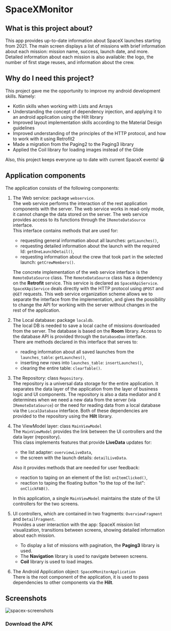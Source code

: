 # SpaceXMonitor

## What is this project about? ##

This app provides up-to-date information about SpaceX launches starting from 2021.
The main screen displays a list of missions with brief information about each mission: mission name, success, launch date, and more.
Detailed information about each mission is also available: the logo, the number of first stage reuses, and information about the crew.

## Why do I need this project? ##

This project gave me the opportunity to improve my android development skills. Namely:

- Kotlin skills when working with Lists and Arrays
- Understanding the concept of dependency injection, and applying it to an android application using the Hilt library
- Improved layout implementation skills according to the Material Design guidelines
- Improved understanding of the principles of the HTTP protocol, and how to work with it using Retrofit2
- Made a migration from the Paging2 to the Paging3 library
- Applied the Coil library for loading images instead of the Glide

Also, this project keeps everyone up to date with current SpaceX events! :grinning:

## Application components ##

The application consists of the following components:
1. The Web service: package `webservice`.  
The web service performs the interaction of the rest application components with the server.
The web service works in read-only mode, it cannot change the data stored on the server.
The web service provides access to its functions through the `IRemoteDataSource` interface.  
This interface contains methods that are used for:
    - requesting general information about all launches: `getLaunches()`,
    - requesting detailed information about the launch with the required Id: `getOneLaunchDetail()`,
    - requesting information about the crew that took part in the selected launch: `getCrewMembers()`.
    
    The concrete implementation of the web service interface is the `RemoteDataSource` class.
The `RemoteDataSource` class has a dependency on the **Retrofit** service.
This service is declared as `SpaceXApiService`.
`SpaceXApiService` deals directly with the HTTP protocol using `@POST` and `@GET` requests.
This web service organization scheme allows we to separate the interface from the implementation,
and gives the possibility to change the API for working with the server without changes in the rest of the application.  

2. The Local database: package `localdb`.  
The local DB is needed to save a local cache of missions downloaded from the server.
The database is based on the **Room** library.
Access to the database API is provided through the `DatabaseDao` interface.  
There are methods declared in this interface that serves to:
    - reading information about all saved launches from the `launches_table`: `getLaunches()`,
    - inserting new rows into `launches_table`: `insertLaunches()`,
    - clearing the entire table: `clearTable()`.  

3. The Repository: class `Repository`.  
The repository is a universal data storage for the entire application.
It separates the data layer of the application from the layer of business logic and UI components.
The repository is also a data mediator and it determines when we need a new data from the server (via `IRemoteDataSource`)
or the need for reading data from a local database via the `LocalDatabase` interface.
Both of these dependencies are provided to the repository using the **Hilt** library.  

4. The ViewModel layer: class `MainViewModel`  
The `MainViewModel` provides the link between the UI controllers and the data layer (repository).  
This class implements features that provide **LiveData** updates for:
    - the list adapter: `overviewLiveData`,
    - the screen with the launch details: `detailLiveData`.  

    Also it provides methods that are needed for user feedback:  
    - reaction to taping on an element of the list: `onItemClicked()`,
    - reaction to taping the floating button "to the top of the list": `onClickFAB()`.  

    In this application, a single `MainViewModel` maintains the state of the UI controllers for the two screens.

5. UI controllers, which are contained in two fragments: `OverviewFragment` and `DetailFragment`.  
Provides a user interaction with the app: SpaceX mission list visualization,
transitions between screens, showing detailed information about each mission.
    - To display a list of missions with pagination, the **Paging3** library is used.
    - The **Navigation** library is used to navigate between screens.
    - **Coil** library is used to load images.  

6. The Android Application object: `SpaceXMonitorApplication`  
There is the root component of the application, it is used to pass dependencies to other
components via the **Hilt**.

## Screenshots ##

![spacex-screenshots](https://user-images.githubusercontent.com/102755986/197375941-e03df2c8-f692-4e3e-bd2f-31306002d10b.png)

### Download the APK ###
